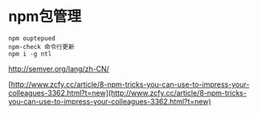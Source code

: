# npm包管理

```
npm ouptepued
npm-check 命令行更新
npm i -g ntl
```

http://semver.org/lang/zh-CN/

[http://www.zcfy.cc/article/8-npm-tricks-you-can-use-to-impress-your-colleagues-3362.html?t=new](http://www.zcfy.cc/article/8-npm-tricks-you-can-use-to-impress-your-colleagues-3362.html?t=new)





